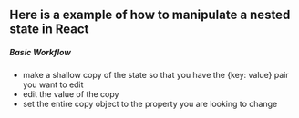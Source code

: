 ## Here is a example of how to manipulate a nested state in React 

##### Basic Workflow
- make a shallow copy of the state so that you have the {key: value} pair you want to edit
- edit the value of the copy 
- set the entire copy object to the property you are looking to change 
